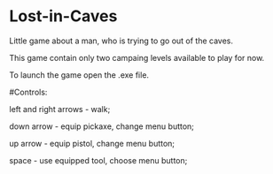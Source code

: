 # Lost-in-Caves
Little game about a man, who is trying to go out of the caves.

This game contain only two campaing levels available to play for now.

To launch the game open the .exe file.

#Controls:

left and right arrows - walk;

down arrow - equip pickaxe, change menu button;

up arrow - equip pistol, change menu button;

space - use equipped tool, choose menu button;  
